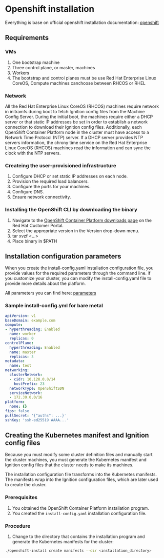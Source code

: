 # Openshift installation

Everything is base on official openshift installation documentation: [openshift](https://docs.openshift.com/container-platform/4.7/installing/installing_bare_metal/installing-bare-metal.html)

## Requirements

### VMs

1. One bootstrap machine
2. Three control plane, or master, machines
3. Workers
4. The bootstrap and control planes must be use Red Hat Enterprise Linux CoreOS, Compute machines canchoose between RHCOS or RHEL

### Network

All the Red Hat Enterprise Linux CoreOS (RHCOS) machines require network in initramfs during boot to fetch Ignition config files from the Machine Config Server. During the initial boot, the machines require either a DHCP server or that static IP addresses be set in order to establish a network connection to download their Ignition config files. Additionally, each OpenShift Container Platform node in the cluster must have access to a Network Time Protocol (NTP) server. If a DHCP server provides NTP servers information, the chrony time service on the Red Hat Enterprise Linux CoreOS (RHCOS) machines read the information and can sync the clock with the NTP servers.

### Createing the user-provisioned infrastructure

1. Configure DHCP or set static IP addresses on each node.
2. Provision the required load balancers.
3. Configure the ports for your machines.
4. Configure DNS.
5. Ensure network connectivity.

### Installing the OpenShift CLI by downloading the binary

1. Navigate to the [OpenShift Container Platform downloads page](https://access.redhat.com/downloads/content/290) on the Red Hat Customer Portal.
2. Select the appropriate version in the Version drop-down menu.
3. tar xvzf <...>
4. Place binary in $PATH

## Installation configuration parameters

When you create the install-config.yaml installation configuration file, you provide values for the required parameters through the command line. If you customize your cluster, you can modify the install-config.yaml file to provide more details about the platform.

All parameters you can find here: [parameters](https://docs.openshift.com/container-platform/4.7/installing/installing_bare_metal/installing-bare-metal.html)

### Sample install-config.yml for bare metal

```yaml
apiVersion: v1
baseDomain: example.com 
compute: 
- hyperthreading: Enabled 
  name: worker
  replicas: 0 
controlPlane: 
  hyperthreading: Enabled 
  name: master
  replicas: 3 
metadata:
  name: test 
networking:
  clusterNetwork:
  - cidr: 10.128.0.0/14 
    hostPrefix: 23 
  networkType: OpenShiftSDN
  serviceNetwork: 
  - 172.30.0.0/16
platform:
  none: {} 
fips: false 
pullSecret: '{"auths": ...}' 
sshKey: 'ssh-ed25519 AAAA...' 
```

## Creating the Kubernetes manifest and Ignition config files

Because you must modify some cluster definition files and manually start the cluster machines, you must generate the Kubernetes manifest and Ignition config files that the cluster needs to make its machines.

The installation configuration file transforms into the Kubernetes manifests. The manifests wrap into the Ignition configuration files, which are later used to create the cluster.

### Prerequisites

1. You obtained the OpenShift Container Platform installation program.
2. You created the `install-config.yaml` installation configuration file.

### Procedure

1. Change to the directory that contains the installation program and generate the Kubernetes manifests for the cluster:

```bash
./openshift-install create manifests --dir <installation_directory>
```
